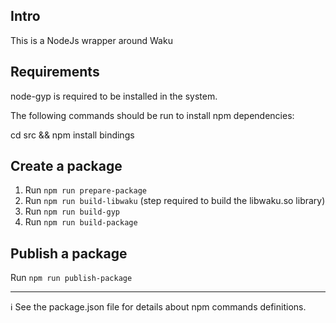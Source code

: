 
## Intro

This is a NodeJs wrapper around Waku

## Requirements

node-gyp is required to be installed in the system.

The following commands should be run to install npm dependencies:

cd src && npm install bindings

## Create a package

1. Run `npm run prepare-package`
2. Run `npm run build-libwaku` (step required to build the libwaku.so library)
3. Run `npm run build-gyp`
4. Run `npm run build-package`

## Publish a package

Run `npm run publish-package`

---

:information_source: See the package.json file for details about npm commands definitions.


